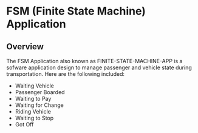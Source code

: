 FSM (Finite State Machine) Application
=====
Overview
------
The FSM Application also known as FINITE-STATE-MACHINE-APP is a sofware application design to manage passenger and vehicle state during transportation.
Here are the following included:

* Waiting Vehicle
* Passenger Boarded
* Waiting to Pay
* Waiting for Change
* Riding Vehicle
* Waiting to Stop
* Got Off